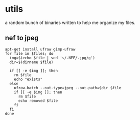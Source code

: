 # utils 

a random bunch of binaries written to help me organize my files.

## nef to jpeg

```
apt-get install ufraw gimp-ufraw 
for file in $files; do 
  img=$(echo $file | sed 's/.NEF/.jpg/g')  
  dir=$(dirname $file)

  if [[ -e $img ]]; then 
    rm $file
    echo "exists"
  else 
    ufraw-batch --out-type=jpeg --out-path=$dir $file
    if [[ -e $img ]]; then
      rm $file
      echo removed $file
    fi
  fi
done
```
